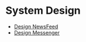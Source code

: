 # System Design

+ <a href="https://github.com/ZSShen/Hacking-Tech-Interview/tree/main/SystemDesign/NewsFeed" target="_blank">Design NewsFeed</a>
+ <a href="https://github.com/ZSShen/Hacking-Tech-Interview/tree/main/SystemDesign/Messenger" target="_blank">Design Messenger</a>
